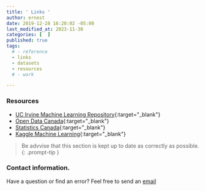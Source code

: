 ```yaml
---
title: ' Links '
author: ernest
date: 2019-12-28 16:20:02 -05:00
last_modified_at: 2023-11-30
categories: [  ]
published: true
tags:
  # - reference
  - links
  - datasets
  - resources
  # - work

---
```




### Resources

- [UC Irvine Machine Learning Repository](https://archive.ics.uci.edu/){:target="_blank"}
- [Open Data Canada](https://open.canada.ca/en){:target="_blank"}
- [Statistics Canada](https://www.statcan.gc.ca/en/start){:target="_blank"}
- [Kaggle Machine Learning](https://www.kaggle.com/datasets){:target="_blank"}


> Be advvise that this section is kept up to date as correctly as possible.
{: .prompt-tip }








<!-- 


# - [ item ]( Link ){:target="_blank"}



-->
 
 











### Contact information. 

Have a question or find an error? Feel free to send an [email](mailto:s.ernest@gmx.us) 



